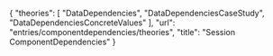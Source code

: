 {
    "theories": [
        "DataDependencies",
        "DataDependenciesCaseStudy",
        "DataDependenciesConcreteValues"
    ],
    "url": "entries/componentdependencies/theories",
    "title": "Session ComponentDependencies"
}